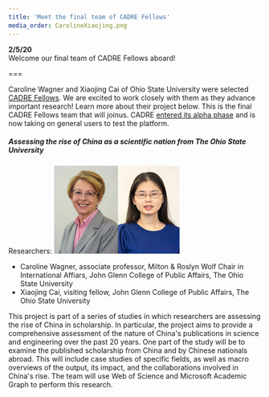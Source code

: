 ```yaml
---
title: 'Meet the final team of CADRE Fellows'
media_order: CarolineXiaojing.png
---
```


**2/5/20**  
Welcome our final team of CADRE Fellows aboard!

===

Caroline Wagner and Xiaojing Cai of Ohio State University were selected [CADRE Fellows](https://cadre.iu.edu/work-with-us/cadre-fellowship). We are excited to work closely with them as they advance important research! Learn more about their project below. This is the final CADRE Fellows team that will joinus. CADRE [entered its alpha phase](https://cadre.iu.edu/news-and-events/news/cadre-launches-alpha-version-of-open-research-platform) and is now taking on general users to test the platform. 


##### **Assessing the rise of China as a scientific nation** from The Ohio State University #####

Researchers: ![Collection of two headshots for researchers listed below.](CarolineXiaojing.png?classes=float-right)

* Caroline Wagner, associate professor, Milton & Roslyn Wolf Chair in International Affiars, John Glenn College of Public Affairs, The Ohio State University
* Xiaojing Cai, visiting fellow, John Glenn College of Public Affairs, The Ohio State University 

This project is part of a series of studies in which researchers are assessing the rise of China in scholarship. In particular, the project aims to provide a comprehensive assessment of the nature of China's publications in science and engineering over the past 20 years. One part of the study will be to examine the published scholarship from China and by Chinese nationals abroad. This will include case studies of specific fields, as well as macro overviews of the output, its impact, and the collaborations involved in China's rise. The team will use Web of Science and Microsoft Academic Graph to perform this research.